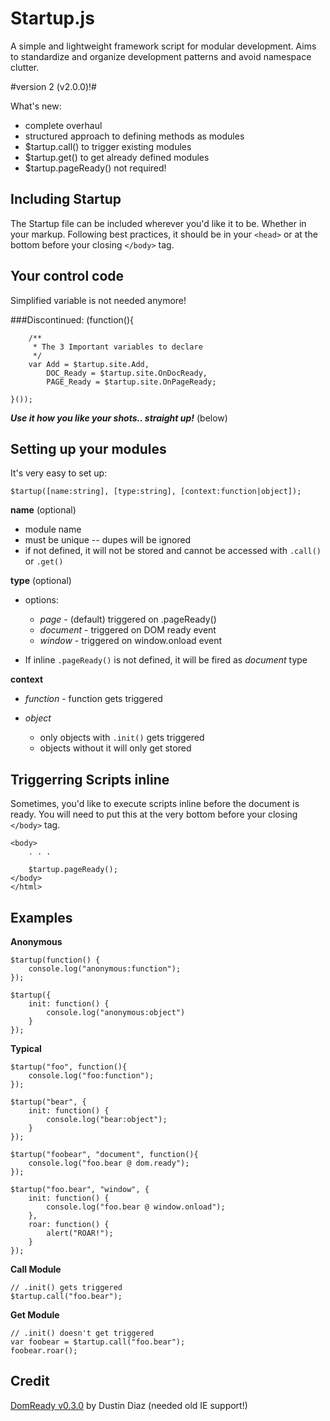 Startup.js
==========
A simple and lightweight framework script for modular development. Aims to standardize and organize development patterns and avoid namespace clutter.

#version 2 (v2.0.0)!#

What's new:

- complete overhaul
- structured approach to defining methods as modules
- $tartup.call() to trigger existing modules
- $tartup.get() to get already defined modules
- $tartup.pageReady() not required!

Including Startup
------------------
The Startup file can be included wherever you'd like it to be.
Whether in your markup. Following best practices, it should be in your
`<head>` or at the bottom before your closing `</body>` tag.


Your control code
-----------------
Simplified variable is not needed anymore!

###Discontinued:
    (function(){
        
        /**
         * The 3 Important variables to declare
         */
        var Add = $tartup.site.Add,
            DOC_Ready = $tartup.site.OnDocReady,
            PAGE_Ready = $tartup.site.OnPageReady;
        
    }());
    
**_Use it how you like your shots.. straight up!_** (below)


Setting up your modules
-----------------------
It's very easy to set up:

    $tartup([name:string], [type:string], [context:function|object]);

**name** (optional)

- module name
- must be unique -- dupes will be ignored
- if not defined, it will not be stored and cannot be accessed with `.call()` or `.get()`

**type** (optional)

- options:

    - _page_ - (default) triggered on .pageReady()
    - _document_ - triggered on DOM ready event
    - _window_ - triggered on window.onload event
    
- If inline `.pageReady()` is not defined, it will be fired as _document_ type

**context**

- _function_ - function gets triggered
    
- _object_

    - only objects with `.init()` gets triggered
    - objects without it will only get stored


Triggerring Scripts inline
--------------------------
Sometimes, you'd like to execute scripts inline before the document is ready. You will need to put this at the very bottom before your closing `</body>` tag.

    <body>
        . . .
        
        $tartup.pageReady();
    </body>
    </html>


Examples
--------

**Anonymous**

    $tartup(function() {
        console.log("anonymous:function");
    });

    $tartup({
        init: function() {
            console.log("anonymous:object")
        }
    });

**Typical**

    $tartup("foo", function(){
        console.log("foo:function");
    });
    
    $tartup("bear", {
        init: function() {
            console.log("bear:object");
        }
    });
    
    $tartup("foobear", "document", function(){
        console.log("foo.bear @ dom.ready");
    });
    
    $tartup("foo.bear", "window", {
        init: function() {
            console.log("foo.bear @ window.onload");
        },
        roar: function() {
            alert("ROAR!");
        }
    });

**Call Module**
    
    // .init() gets triggered
    $tartup.call("foo.bear");
    
**Get Module**
    
    // .init() doesn't get triggered
    var foobear = $tartup.call("foo.bear");
    foobear.roar();

Credit
------

[DomReady v0.3.0](https://github.com/ded/domready/blob/v0.3.0/ready.js) by Dustin Diaz (needed old IE support!)

